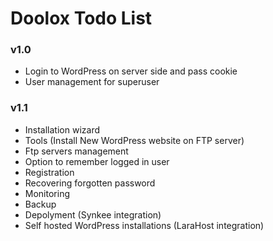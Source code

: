 Doolox Todo List
================

### v1.0 ###

* Login to WordPress on server side and pass cookie
* User management for superuser

### v1.1 ###

* Installation wizard
* Tools (Install New WordPress website on FTP server)
* Ftp servers management
* Option to remember logged in user
* Registration
* Recovering forgotten password
* Monitoring
* Backup
* Depolyment (Synkee integration)
* Self hosted WordPress installations (LaraHost integration)

